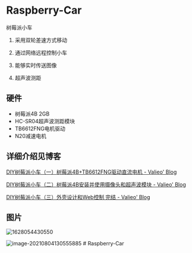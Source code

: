 # Raspberry-Car
树莓派小车

1. 采用双轮差速方式移动

2. 通过网络远程控制小车

3. 能够实时传送图像

4. 超声波测距

## 硬件

- 树莓派4B 2GB
- HC-SR04超声波测距模块
- TB6612FNG电机驱动
- N20减速电机


## 详细介绍见博客

[DIY树莓派小车（一）树莓派4B+TB6612FNG驱动直流电机 - Valieo' Blog](https://www.valieo.com/archives/36/)

[DIY树莓派小车（二）树莓派4B安装并使用摄像头和超声波模块 - Valieo' Blog](https://www.valieo.com/archives/51/)

[DIY树莓派小车（三）外壳设计和Web控制 完结 - Valieo' Blog](https://www.valieo.com/archives/59/)

## 图片
![1628054430550](https://user-images.githubusercontent.com/84364367/128133842-e4df27c4-fdab-4aff-8d7d-9e98d01e7854.jpg)

![image-20210804130555885](https://user-images.githubusercontent.com/84364367/128134032-fa07bbd6-e9b9-44f2-91fe-1a71c43dd173.png)
#   R a s p b e r r y - C a r  
 